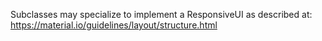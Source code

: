 Subclasses may specialize to implement a ResponsiveUI as described at: https://material.io/guidelines/layout/structure.html